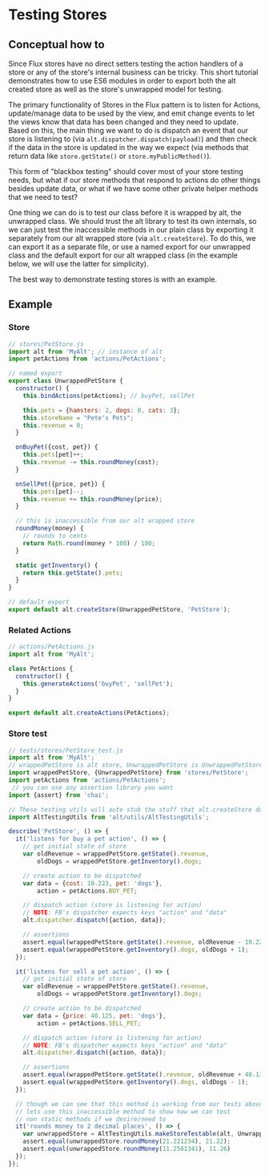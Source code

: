 # Testing Stores

## Conceptual how to

Since Flux stores have no direct setters testing the action handlers of a store or any of the store's internal business can be tricky. This short tutorial demonstrates how to use ES6 modules in order to export both the alt created store as well as the store's unwrapped model for testing.

The primary functionality of Stores in the Flux pattern is to listen for Actions, update/manage data to be used by the view, and emit change events to let the views know that data has been changed and they need to update. Based on this, the main thing we want to do is dispatch an event that our store is listening to (via `alt.dispatcher.dispatch(payload)`) and then check if the data in the store is updated in the way we expect (via methods that return data like `store.getState()` or `store.myPublicMethod()`).

This form of "blackbox testing" should cover most of your store testing needs, but what if our store methods that respond to actions do other things besides update data, or what if we have some other private helper methods that we need to test?

One thing we can do is to test our class before it is wrapped by alt, the unwrapped class. We should trust the alt library to test its own internals, so we can just test the inaccessible methods in our plain class by exporting it separately from our alt wrapped store (via `alt.createStore`). To do this, we can export it as a separate file, or use a named export for our unwrapped class and the default export for our alt wrapped class (in the example below, we will use the latter for simplicity).

The best way to demonstrate testing stores is with an example.

## Example

### Store

```javascript
// stores/PetStore.js
import alt from 'MyAlt'; // instance of alt
import petActions from 'actions/PetActions';

// named export
export class UnwrappedPetStore {
  constructor() {
    this.bindActions(petActions); // buyPet, sellPet

    this.pets = {hamsters: 2, dogs: 0, cats: 3};
    this.storeName = "Pete's Pets";
    this.revenue = 0;
  }

  onBuyPet({cost, pet}) {
    this.pets[pet]++;
    this.revenue -= this.roundMoney(cost);
  }

  onSellPet({price, pet}) {
    this.pets[pet]--;
    this.revenue += this.roundMoney(price);
  }

  // this is inaccessible from our alt wrapped store
  roundMoney(money) {
    // rounds to cents
    return Math.round(money * 100) / 100;
  }

  static getInventory() {
    return this.getState().pets;
  }
}

// default export
export default alt.createStore(UnwrappedPetStore, 'PetStore');
```

### Related Actions

```javascript
// actions/PetActions.js
import alt from 'MyAlt';

class PetActions {
  constructor() {
    this.generateActions('buyPet', 'sellPet');
  }
}

export default alt.createActions(PetActions);
```

### Store test

```javascript
// tests/stores/PetStore_test.js
import alt from 'MyAlt';
// wrappedPetStore is alt store, UnwrappedPetStore is UnwrappedPetStore class
import wrappedPetStore, {UnwrappedPetStore} from 'stores/PetStore';
import petActions from 'actions/PetActions';
 // you can use any assertion library you want
import {assert} from 'chai';

// These testing utils will auto stub the stuff that alt.createStore does
import AltTestingUtils from 'alt/utils/AltTestingUtils';

describe('PetStore', () => {
  it('listens for buy a pet action', () => {
    // get initial state of store
    var oldRevenue = wrappedPetStore.getState().revenue,
        oldDogs = wrappedPetStore.getInventory().dogs;

    // create action to be dispatched
    var data = {cost: 10.223, pet: 'dogs'},
        action = petActions.BUY_PET;

    // dispatch action (store is listening for action)
    // NOTE: FB's dispatcher expects keys "action" and "data"
    alt.dispatcher.dispatch({action, data});

    // assertions
    assert.equal(wrappedPetStore.getState().revenue, oldRevenue - 10.22);
    assert.equal(wrappedPetStore.getInventory().dogs, oldDogs + 1);
  });

  it('listens for sell a pet action', () => {
    // get initial state of store
    var oldRevenue = wrappedPetStore.getState().revenue,
        oldDogs = wrappedPetStore.getInventory().dogs;

    // create action to be dispatched
    var data = {price: 40.125, pet: 'dogs'},
        action = petActions.SELL_PET;

    // dispatch action (store is listening for action)
    // NOTE: FB's dispatcher expects keys "action" and "data"
    alt.dispatcher.dispatch({action, data});

    // assertions
    assert.equal(wrappedPetStore.getState().revenue, oldRevenue + 40.13);
    assert.equal(wrappedPetStore.getInventory().dogs, oldDogs - 1);
  });

  // though we can see that this method is working from our tests above,
  // lets use this inaccessible method to show how we can test
  // non static methods if we desire/need to
  it('rounds money to 2 decimal places', () => {
    var unwrappedStore = AltTestingUtils.makeStoreTestable(alt, UnwrappedPetStore);
    assert.equal(unwrappedStore.roundMoney(21.221234), 21.22);
    assert.equal(unwrappedStore.roundMoney(11.2561341), 11.26)
  });
});
```
